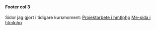#### Footer col 3

Sidor jag gjort i tidigare kursmoment:
[Projektarbete i hmtlphp](http://www.student.bth.se/~joss19/dbwebb-kurser/htmlphp/me/kmom10/bmo.php)
[Me-sida i htmlphp](http://www.student.bth.se/~joss19/dbwebb-kurser/htmlphp/me/kmom06/me6/me.php)
